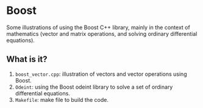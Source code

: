 # Boost
Some illustrations of using the Boost C++ library, mainly in the
context of mathematics (vector and matrix operations, and solving
ordinary differential equations).

## What is it?
1. `boost_vector.cpp`: illustration of vectors and vector operations
    using Boost.
1. `Odeint`: using the Boost odeint library to solve a set of ordinary
    differential equations.
1. `Makefile`: make file to build the code.
